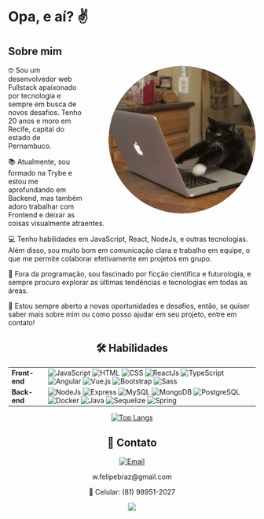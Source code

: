 <h1> Opa, e aí? ✌️</h1>

<h2>Sobre mim</h2>
<img src="https://raw.githubusercontent.com/w-felipe360/w-felipe360/main/imageedit_1_7520972899.gif" alt="programando" width="300" align="right" style="margin-left: 50px; border-radius: 150px;">
<p>🤓 Sou um desenvolvedor web Fullstack apaixonado por tecnologia e sempre em busca de novos desafios. Tenho 20 anos e moro em Recife, capital do estado de Pernambuco.</p>
<p>📚 Atualmente, sou formado na Trybe e estou me aprofundando em Backend, mas também adoro trabalhar com Frontend e deixar as coisas visualmente atraentes.</p>
<p>💻 Tenho habilidades em JavaScript, React, NodeJs, e outras tecnologias. Além disso, sou muito bom em comunicação clara e trabalho em equipe, o que me permite colaborar efetivamente em projetos em grupo.</p>
<p>🚀 Fora da programação, sou fascinado por ficção científica e futurologia, e sempre procuro explorar as últimas tendências e tecnologias em todas as áreas.</p>
<p>🤝 Estou sempre aberto a novas oportunidades e desafios, então, se quiser saber mais sobre mim ou como posso ajudar em seu projeto, entre em contato!</p>


<h2 align="center">🛠️ Habilidades</h2>

  <table>
    <tr>
      <td><strong>Front-end</strong></td>
      <td>
        <img src="https://img.shields.io/badge/JavaScript-F7DF1E?style=for-the-badge&amp;logo=javascript&amp;logoColor=black" alt="JavaScript" height="25px" width="105px">
        <img src="https://img.shields.io/badge/HTML-E34F26?style=for-the-badge&amp;logo=html5&amp;logoColor=white" alt="HTML" height="25px" width="65px">
        <img src="https://img.shields.io/badge/CSS-1572B6?style=for-the-badge&amp;logo=css3&amp;logoColor=white" alt="CSS" height="25px" width="65px">
        <img src="https://img.shields.io/badge/ReactJs-61DAFB?style=for-the-badge&amp;logo=react&amp;logoColor=black" alt="ReactJs" height="25px" width="80px">
        <img src="https://img.shields.io/badge/TypeScript-3178C6?style=for-the-badge&amp;logo=typescript&amp;logoColor=white" alt="TypeScript" height="25px" width="105px">
        <img src="https://img.shields.io/badge/Angular-DD0031?style=for-the-badge&amp;logo=angular&amp;logoColor=white" alt="Angular" height="25px" width="85px">
        <img src="https://img.shields.io/badge/Vue.js-4FC08D?style=for-the-badge&amp;logo=vue.js&amp;logoColor=white" alt="Vue.js" height="25px" width="85px">
        <img src="https://img.shields.io/badge/Bootstrap-7952B3?style=for-the-badge&amp;logo=bootstrap&amp;logoColor=white" alt="Bootstrap" height="25px" width="90px">
        <img src="https://img.shields.io/badge/Sass-CC6699?style=for-the-badge&amp;logo=sass&amp;logoColor=white" alt="Sass" height="25px" width="65px">
      </td>
    </tr>
    <tr>
      <td><strong>Back-end</strong></td>
      <td>
        <img src="https://img.shields.io/badge/Node.js-339933?style=for-the-badge&amp;logo=node.js&amp;logoColor=white" alt="NodeJs" height="25px" width="85px">
        <img src="https://img.shields.io/badge/Express-000000?style=for-the-badge&amp;logo=express&amp;logoColor=white" alt="Express" height="25px" width="100px">
        <img src="https://img.shields.io/badge/MySQL-4479A1?style=for-the-badge&amp;logo=mysql&amp;logoColor=white" alt="MySQL" height="25px" width="85px">
        <img src="https://img.shields.io/badge/MongoDB-47A248?style=for-the-badge&amp;logo=mongodb&amp;logoColor=white" alt="MongoDB" height="25px" width="95px">
        <img src="https://img.shields.io/badge/PostgreSQL-4169E1?style=for-the-badge&amp;logo=postgresql&amp;logoColor=white" alt="PostgreSQL" height="25px" width="105px">
        <img src="https://img.shields.io/badge/Docker-2496ED?style=for-the-badge&amp;logo=docker&amp;logoColor=white" alt="Docker" height="25px" width="85px">
        <img src="https://img.shields.io/badge/Java-007396?style=for-the-badge&amp;logo=java&amp;logoColor=white" alt="Java" height="25px" width="70px">
        <img src="https://img.shields.io/badge/Sequelize-52B0E7?style=for-the-badge&amp;logo=sequelize&amp;logoColor=white" alt="Sequelize" height="25px" width="95px">
        <img src="https://img.shields.io/badge/Spring-6DB33F?style=for-the-badge&amp;logo=spring&amp;logoColor=white" alt="Spring" height="25px" width="75px">
      </td>
    </tr>
  </table>

<div align="center">

<div align="center">

[![Top Langs](https://github-readme-stats.vercel.app/api/top-langs/?username=w-felipe360&theme=midnight-purple&hide=blade,html,css&layout=compact)](https://github.com/w-felipe360/github-readme-stats)
</div>

## 👥 Contato
<a href="mailto:w.felipebraz@gmail.com">
  <img src="https://img.shields.io/badge/Email-%23333.svg?style=for-the-badge&logo=gmail&logoColor=white" alt="Email" height="30px">
</a>
<p>w.felipebraz@gmail.com</p>
<p>📱 Celular: (81) 98951-2027</p>
<a href="https://www.linkedin.com/in/will-felipe">
  <img src="https://img.shields.io/badge/linkedin-%230077B5.svg?style=for-the-badge&logo=linkedin&logoColor=white" height="30px" target="_blank">
</a>



